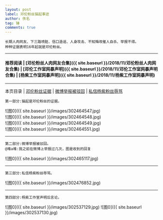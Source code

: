 ```yaml
---
layout: post
label: 邓伦粉丝猫起事迹
author: 佚名
tag: 锤
comments: true
---
```


    长期人肉网友、下三路喷脏、信口造谣、人身攻击、不知悔改催人自杀、举报不得。
    种种证据表明16年起就是邓伦粉丝。
    
---

#### 推荐阅读 | [邓伦粉丝人肉网友合集]({{ site.baseurl }}/2018/11/邓伦粉丝人肉网友合集) | [邓伦工作室网暴声明]({{ site.baseurl }}/2018/11/邓伦工作室网暴声明合集) | [杨紫工作室网暴声明]({{ site.baseurl }}/2018/11/杨紫工作室网暴声明)

---
本页目录 \| [邓伦粉丝证据](#dxjja) \| [微博举报被驳回](#dxjjb)  \| [私信杨紫粉丝辱骂](#dxjjc) 

<a name="dxjja"></a>

    第一部分:猫起是邓伦粉丝的证据。

![图0]({{ site.baseurl }}/images/302464547.jpg)    
![图0]({{ site.baseurl }}/images/302464548.jpg)    
![图0]({{ site.baseurl }}/images/302464549.jpg)    
![图0]({{ site.baseurl }}/images/302464551.jpg)    
    
---

<a name="dxjjb"></a>

    第二部分:微博举报被驳回。
    @难a难:我之前在微博上举报过几次，图是收到的回复

![图0]({{ site.baseurl }}/images/302465117.jpg) 

---

<a name="dxjjc"></a>

    第三部分:私信杨紫粉丝辱骂。

![图0]({{ site.baseurl }}/images/302476852.jpg) 

---

<a name="dxjjc"></a>

    第四部分:杨紫工作室声明后言论。

![图0]({{ site.baseurl }}/images/302537129.jpg) 
![图0]({{ site.baseurl }}/images/302537130.jpg) 

